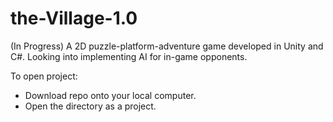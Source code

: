 # the-Village-1.0
(In Progress) A 2D puzzle-platform-adventure game developed in Unity and C#. Looking into implementing AI for in-game opponents.

To open project:
  - Download repo onto your local computer.
  - Open the directory as a project.
